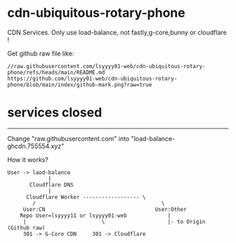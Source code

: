 # cdn-ubiquitous-rotary-phone
CDN Services. Only use load-balance, not fastly,g-core,bunny or cloudflare !

Get github raw file like:
```
//raw.githubusercontent.com/lsyyyy01-web/cdn-ubiquitous-rotary-phone/refs/heads/main/README.md
https://github.com/lsyyyy01-web/cdn-ubiquitous-rotary-phone/blob/main/index/github-mark.png?raw=true
```


# services closed
----- 
Change "raw.githubusercontent.com" into "load-balance-ghcdn.755554.xyz"

How it works?
```
User -> laod-balance
             |
       Cloudflare DNS
             |
      Cloudflare Worker ------------------ \
        /                                        \
     User:CN                                   User:Other
    Repo User=lsyyyy11 or lsyyyy01-web             |
     |                        \                    |- to Origin (Github raw)
     301 -> G-Core CDN     301 -> Cloudflare
```
